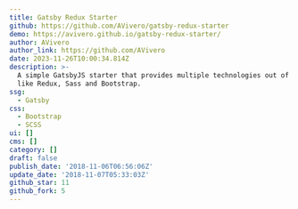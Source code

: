 ```yaml
---
title: Gatsby Redux Starter
github: https://github.com/AVivero/gatsby-redux-starter
demo: https://avivero.github.io/gatsby-redux-starter/
author: AVivero
author_link: https://github.com/AVivero
date: 2023-11-26T10:00:34.814Z
description: >-
  A simple GatsbyJS starter that provides multiple technologies out of the box,
  like Redux, Sass and Bootstrap.
ssg:
  - Gatsby
css:
  - Bootstrap
  - SCSS
ui: []
cms: []
category: []
draft: false
publish_date: '2018-11-06T06:56:06Z'
update_date: '2018-11-07T05:33:03Z'
github_star: 11
github_fork: 5
---
```

